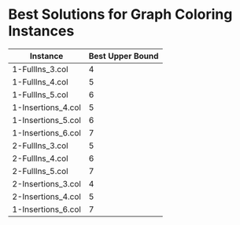 # Best Solutions for Graph Coloring Instances

| Instance | Best Upper Bound |
|----------|------------------|
| 1-FullIns_3.col | 4 |
| 1-FullIns_4.col | 5 |
| 1-FullIns_5.col | 6 |
| 1-Insertions_4.col | 5 |
| 1-Insertions_5.col | 6 |
| 1-Insertions_6.col | 7 |
| 2-FullIns_3.col | 5 |
| 2-FullIns_4.col | 6 |
| 2-FullIns_5.col | 7 |
| 2-Insertions_3.col | 4 |
| 2-Insertions_4.col | 5 |
| 1-Insertions_6.col | 7 |
